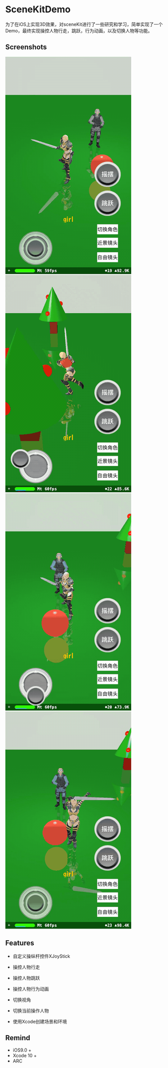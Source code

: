 # SceneKitDemo
为了在iOS上实现3D效果，对sceneKit进行了一些研究和学习，简单实现了一个Demo，最终实现操控人物行走，跳跃，行为动画，以及切换人物等功能。

## Screenshots
![](https://github.com/hiETsang/SceneKitDemo/blob/master/gifs/run.gif)
![](https://github.com/hiETsang/SceneKitDemo/blob/master/gifs/jump.gif)
![](https://github.com/hiETsang/SceneKitDemo/blob/master/gifs/dance.gif)
![](https://github.com/hiETsang/SceneKitDemo/blob/master/gifs/change.gif)



## Features
* 自定义操纵杆控件XJoyStick

* 操控人物行走

* 操控人物跳跃

* 操控人物行为动画

* 切换视角

* 切换当前操作人物

* 使用Xcode创建场景和环境

  

## Remind
* iOS9.0 +
* Xcode 10 +
* ARC